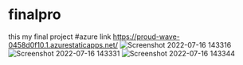 # finalpro
this my final project
#azure link https://proud-wave-0458d0f10.1.azurestaticapps.net/
![Screenshot 2022-07-16 143316](https://user-images.githubusercontent.com/96327660/179348371-0be5051d-91f7-47d8-9050-57c68e4c1d1f.jpg)
![Screenshot 2022-07-16 143331](https://user-images.githubusercontent.com/96327660/179348379-1ae18f27-5be1-4e7d-8928-511f1bef3f0d.jpg)
![Screenshot 2022-07-16 143344](https://user-images.githubusercontent.com/96327660/179348386-353155fd-db30-452c-a860-d0952dbc67d9.jpg)
